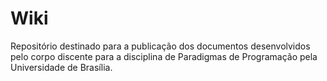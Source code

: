 # Wiki
Repositório destinado para a publicação dos documentos desenvolvidos pelo corpo  discente para a disciplina de Paradigmas  de Programação pela Universidade de Brasília.
